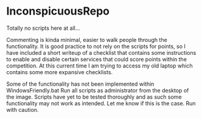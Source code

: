 # InconspicuousRepo
Totally no scripts here at all...


Commenting is kinda minimal, easier to walk people through the functionality.
It is good practice to not rely on the scripts for points, so I have included a short writeup of a checklist that contains some instructions to enable and disable certain services that could score points within the competition. At this current time I am trying to access my old laptop which contains some more expansive checklists. 

Some of the functionality has not been implemented within WindowsFriendly.bat
Run all scripts as administrator from the desktop of the image.
Scripts have yet to be tested thoroughly and as such some functionality may not work as intended. Let me know if this is the case.
Run with caution.
